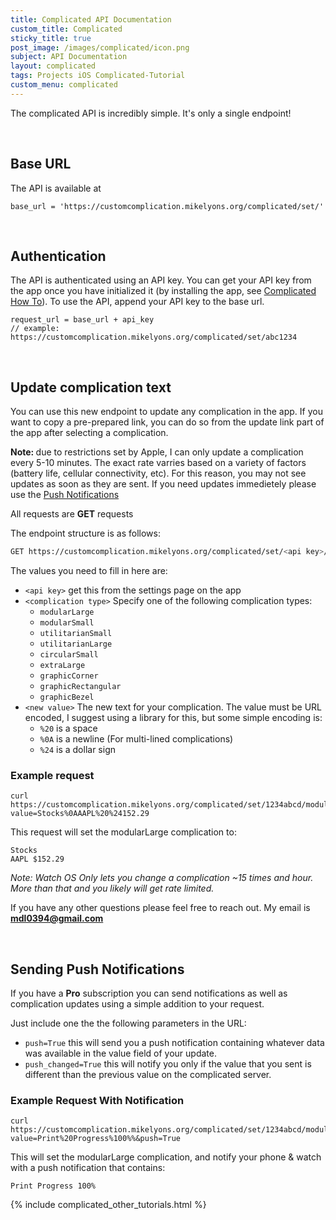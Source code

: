 ```yaml
---
title: Complicated API Documentation
custom_title: Complicated
sticky_title: true
post_image: /images/complicated/icon.png
subject: API Documentation
layout: complicated
tags: Projects iOS Complicated-Tutorial
custom_menu: complicated
---
```


The complicated API is incredibly simple. It's only a single endpoint!

<br/>

## Base URL

The API is available at

```
base_url = 'https://customcomplication.mikelyons.org/complicated/set/'
```
<br/>

## Authentication

The API is authenticated using an API key. You can get your API key from the app 
once you have initialized it (by installing the app, see 
[Complicated How To](/2019/01/13/Complicated-How-To.html)). To use the API, append
your API key to the base url.


```
request_url = base_url + api_key
// example: https://customcomplication.mikelyons.org/complicated/set/abc1234
```

<br/>

## Update complication text

You can use this new endpoint to update any complication in the app. If you want
to copy a pre-prepared link, you can do so from the update link part of the app 
after selecting a complication.

<b>Note: </b> due to restrictions set by Apple, I can only update a complication every
5-10 minutes. The exact rate varries based on a variety of factors (battery life,
cellular connectivity, etc). For this reason, you may not see updates as soon as
they are sent. If you need updates immedietely please use the 
[Push Notifications](#sending-push-notifications)

All requests are **GET** requests

The endpoint structure is as follows:

```bash
GET https://customcomplication.mikelyons.org/complicated/set/<api key>/<complication type>?value=<new value>
```

The values you need to fill in here are:
 
 - `<api key>` get this from the settings page on the app
 - `<complication type>` Specify one of the following complication types:
   - `modularLarge`
   - `modularSmall`
   - `utilitarianSmall`
   - `utilitarianLarge`
   - `circularSmall`
   - `extraLarge`
   - `graphicCorner`
   - `graphicRectangular`
   - `graphicBezel`
 - `<new value>` The new text for your complication. The value must be URL encoded, I suggest using a library for this, but some simple encoding is:
    - `%20` is a space
    - `%0A` is a newline (For multi-lined complications)
    - `%24` is a dollar sign

### Example request

```
curl https://customcomplication.mikelyons.org/complicated/set/1234abcd/modularLarge?value=Stocks%0AAAPL%20%24152.29
```

This request will set the modularLarge complication to:

```
Stocks
AAPL $152.29
```

<i>Note: Watch OS Only lets you change a complication ~15 times and hour. More than that and you likely will get rate limited.</i>

If you have any other questions please feel free to reach out. My email is **<a href="mailto:mdl0394@gmail.com">mdl0394@gmail.com</a>**

<br/>

## Sending Push Notifications

If you have a <b>Pro</b> subscription you can send notifications as well as complication
updates using a simple addition to your request.

Just include one the the following parameters in the URL:

 - `push=True` this will send you a push notification containing whatever data
was available in the value field of your update. 
 - `push_changed=True` this will notify you only if the value that you sent is
different than the previous value on the complicated server.

### Example Request With Notification

```
curl https://customcomplication.mikelyons.org/complicated/set/1234abcd/modularLarge?value=Print%20Progress%100%%&push=True
```

This will set the modularLarge complication, and notify your phone & watch with
a push notification that contains:

```
Print Progress 100%
```

{% include complicated_other_tutorials.html %}